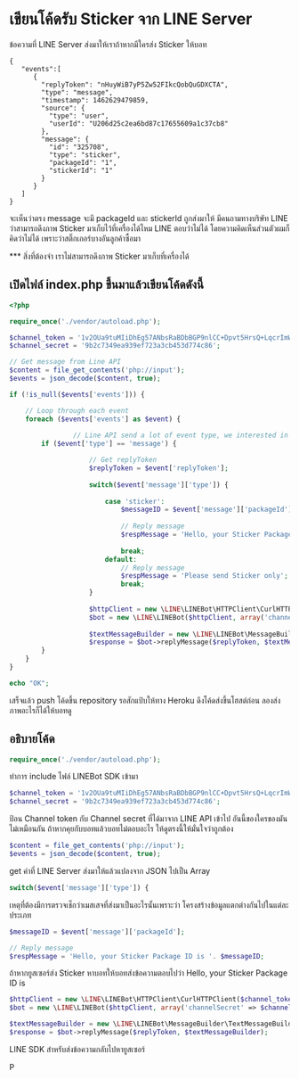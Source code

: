 # เขียนโค้ดรับ Sticker จาก LINE Server

ข้อความที่ LINE Server ส่งมาให้เราถ้าหากมีใครส่ง Sticker ให้บอท

```
{
   "events":[
      {
        "replyToken": "nHuyWiB7yP5Zw52FIkcQobQuGDXCTA",
        "type": "message",
        "timestamp": 1462629479859,
        "source": {
          "type": "user",
          "userId": "U206d25c2ea6bd87c17655609a1c37cb8"
        },
        "message": {
          "id": "325708",
          "type": "sticker",
          "packageId": "1",
          "stickerId": "1"
        }
      }
   ]
}
```

จะเห็นว่าตรง message จะมี packageId และ stickerId ถูกส่งมาให้  มีคนถามทางบริษัท LINE ว่าสามารถดึงภาพ Sticker มาเก็บไว้ที่เครื่องได้ไหม LINE ตอบว่าไม่ได้ โดยความคิดเห็นส่วนตัวผมก็คิดว่าไม่ได้ เพราะว่าสติ๊กเกอร์บางอันลูกค้าซื้อมา

\*\*\* สิ่งที่ต้องจำ เราไม่สามารถดึงภาพ Sticker มาเก็บที่เครื่องได้

## เปิดไฟล์ index.php ขึ้นมาแล้วเขียนโค้ดดังนี้

```php
<?php

require_once('./vendor/autoload.php');

$channel_token = '1v2OUa9tuMIiDhEg57ANbsRaBDbBGP9nlCC+Dpvt5HrsQ+LqcrImWPUBkH8re/pwqxv56d15kZeMoU/vQ0zuzPFlbhFM7AhRMZwLrSkLdcjbFurwXGOyHLt8MdgzLfAe7r0BsQV5cATlUanW3OgJewdB04t89/1O/w1cDnyilFU=';
$channel_secret = '9b2c7349ea939ef723a3cb453d774c86';

// Get message from Line API
$content = file_get_contents('php://input');
$events = json_decode($content, true);

if (!is_null($events['events'])) {

	// Loop through each event
	foreach ($events['events'] as $event) {
    
                // Line API send a lot of event type, we interested in message only.
		if ($event['type'] == 'message') {

                    // Get replyToken
                    $replyToken = $event['replyToken'];
                    
                    switch($event['message']['type']) {
                        
                        case 'sticker':
                            $messageID = $event['message']['packageId'];
        
                            // Reply message
                            $respMessage = 'Hello, your Sticker Package ID is '. $messageID;
                    
                            break;
                        default:
                            // Reply message
                            $respMessage = 'Please send Sticker only';
                            break;
                    }
        
                    $httpClient = new \LINE\LINEBot\HTTPClient\CurlHTTPClient($channel_token);
                    $bot = new \LINE\LINEBot($httpClient, array('channelSecret' => $channel_secret));
        
                    $textMessageBuilder = new \LINE\LINEBot\MessageBuilder\TextMessageBuilder($respMessage);
                    $response = $bot->replyMessage($replyToken, $textMessageBuilder);
		}
	}
}

echo "OK";
```

เสร็จแล้ว push โค้ดขึ้น repository รอสักแป้บให้ทาง Heroku ดึงโค้ดส่งขึ้นโฮสต์ก่อน ลองส่งภาพอะไรก็ได้ให้บอทดู

## อธิบายโค้ด

```php
require_once('./vendor/autoload.php');
```

ทำการ include ไฟล์ LINEBot SDK เข้ามา

```php
$channel_token = '1v2OUa9tuMIiDhEg57ANbsRaBDbBGP9nlCC+Dpvt5HrsQ+LqcrImWPUBkH8re/pwqxv56d15kZeMoU/vQ0zuzPFlbhFM7AhRMZwLrSkLdcjbFurwXGOyHLt8MdgzLfAe7r0BsQV5cATlUanW3OgJewdB04t89/1O/w1cDnyilFU=';
$channel_secret = '9b2c7349ea939ef723a3cb453d774c86';
```

ป้อน Channel token กับ Channel secret ที่ได้มาจาก LINE API เข้าไป อันนี้ของใครของมันไม่เหมือนกัน ถ้าหากคุยกับบอทแล้วบอทไม่ตอบอะไร ให้ดูตรงนี้ให้มั่นใจว่าถูกต้อง

```php
$content = file_get_contents('php://input');
$events = json_decode($content, true);
```

get ค่าที่ LINE Server ส่งมาให้แล้วแปลงจาก JSON ไปเป็น Array

```php
switch($event['message']['type']) {
```

เหตุที่ต้องมีการตรวจเช็กว่าเมสเสจที่ส่งมาเป็นอะไรนั้นเพราะว่า โครงสร้างข้อมูลแตกต่างกันไปในแต่ละประเภท

```php
$messageID = $event['message']['packageId'];

// Reply message
$respMessage = 'Hello, your Sticker Package ID is '. $messageID;

```

ถ้าหากยูสเซอร์ส่ง Sticker หาบอทให้บอทส่งข้อความตอบไปว่า  Hello, your Sticker Package ID is 

```php
$httpClient = new \LINE\LINEBot\HTTPClient\CurlHTTPClient($channel_token);
$bot = new \LINE\LINEBot($httpClient, array('channelSecret' => $channel_secret));

$textMessageBuilder = new \LINE\LINEBot\MessageBuilder\TextMessageBuilder($respMessage);
$response = $bot->replyMessage($replyToken, $textMessageBuilder);
```

LINE SDK สำหรับส่งข้อความกลับไปหายูสเซอร์

P

